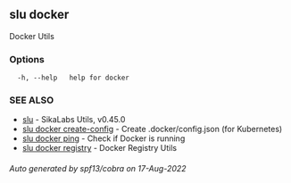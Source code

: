 ## slu docker

Docker Utils

### Options

```
  -h, --help   help for docker
```

### SEE ALSO

* [slu](slu.md)	 - SikaLabs Utils, v0.45.0
* [slu docker create-config](slu_docker_create-config.md)	 - Create .docker/config.json (for Kubernetes)
* [slu docker ping](slu_docker_ping.md)	 - Check if Docker is running
* [slu docker registry](slu_docker_registry.md)	 - Docker Registry Utils

###### Auto generated by spf13/cobra on 17-Aug-2022
